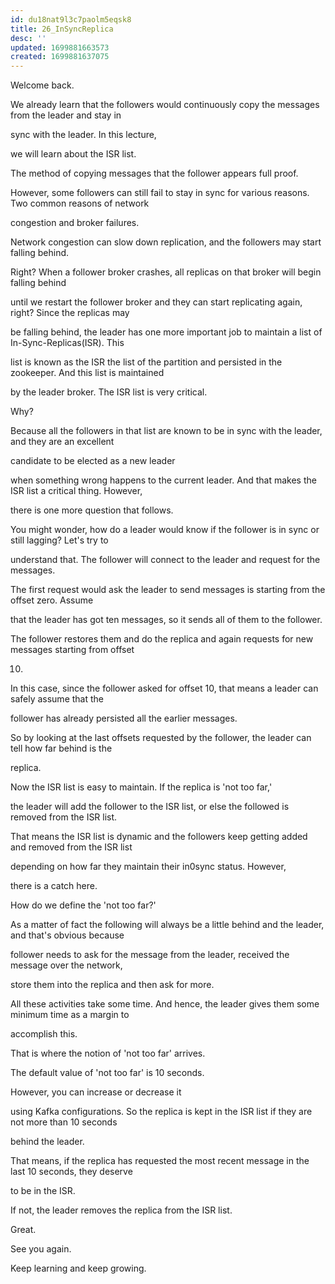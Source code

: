 ```yaml
---
id: du18nat9l3c7paolm5eqsk8
title: 26_InSyncReplica
desc: ''
updated: 1699881663573
created: 1699881637075
---
```

Welcome back.

We already learn that the followers would continuously copy the messages from the leader and stay in

sync with the leader. In this lecture,

we will learn about the ISR list.

The method of copying messages that the follower appears full proof.

However, some followers can still fail to stay in sync for various reasons. Two common reasons of network

congestion and broker failures.

Network congestion can slow down replication, and the followers may start falling behind.

Right? When a follower broker crashes, all replicas on that broker will begin falling behind

until we restart the follower broker and they can start replicating again, right? Since the replicas may

be falling behind, the leader has one more important job to maintain a list of In-Sync-Replicas(ISR). This

list is known as the ISR the list of the partition and persisted in the zookeeper. And this list is maintained

by the leader broker. The ISR list is very critical.

Why?

Because all the followers in that list are known to be in sync with the leader, and they are an excellent

candidate to be elected as a new leader

when something wrong happens to the current leader. And that makes the ISR list a critical thing. However,

there is one more question that follows.

You might wonder, how do a leader would know if the follower is in sync or still lagging? Let's try to

understand that. The follower will connect to the leader and request for the messages.

The first request would ask the leader to send messages is starting from the offset zero. Assume

that the leader has got ten messages, so it sends all of them to the follower.

The follower restores them and do the replica and again requests for new messages starting from offset

10.

In this case, since the follower asked for offset 10, that means a leader can safely assume that the

follower has already persisted all the earlier messages.

So by looking at the last offsets requested by the follower, the leader can tell how far behind is the

replica.

Now the ISR list is easy to maintain. If the replica is 'not too far,'

the leader will add the follower to the ISR list, or else the followed is removed from the ISR list.

That means the ISR list is dynamic and the followers keep getting added and removed from the ISR list

depending on how far they maintain their in0sync status. However,

there is a catch here.

How do we define the 'not too far?'

As a matter of fact the following will always be a little behind and the leader, and that's obvious because

follower needs to ask for the message from the leader, received the message over the network,

store them into the replica and then ask for more.

All these activities take some time. And hence, the leader gives them some minimum time as a margin to

accomplish this.

That is where the notion of 'not too far' arrives.

The default value of 'not too far' is 10 seconds.

However, you can increase or decrease it

using Kafka configurations. So the replica is kept in the ISR list if they are not more than 10 seconds

behind the leader.

That means, if the replica has requested the most recent message in the last 10 seconds, they deserve

to be in the ISR.

If not, the leader removes the replica from the ISR list.

Great.

See you again.

Keep learning and keep growing.